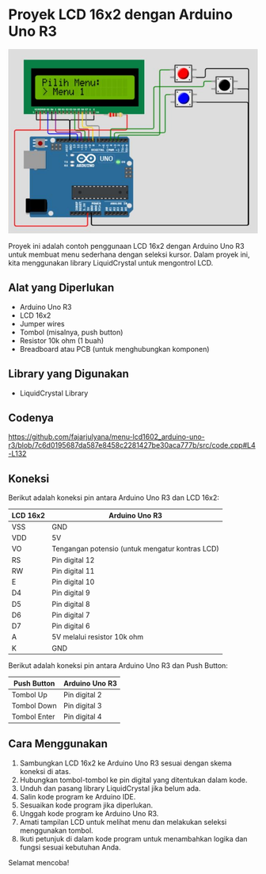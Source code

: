 # Proyek LCD 16x2 dengan Arduino Uno R3

![MainMenu](capture/menu-1.jpg)

Proyek ini adalah contoh penggunaan LCD 16x2 dengan Arduino Uno R3 untuk membuat menu sederhana dengan seleksi kursor. Dalam proyek ini, kita menggunakan library LiquidCrystal untuk mengontrol LCD.

## Alat yang Diperlukan
- Arduino Uno R3
- LCD 16x2
- Jumper wires
- Tombol (misalnya, push button)
- Resistor 10k ohm (1 buah)
- Breadboard atau PCB (untuk menghubungkan komponen)

## Library yang Digunakan
- LiquidCrystal Library
## Codenya
https://github.com/fajarjulyana/menu-lcd1602_arduino-uno-r3/blob/7c6d0195687da587e8458c2281427be30aca777b/src/code.cpp#L4-L132
## Koneksi
Berikut adalah koneksi pin antara Arduino Uno R3 dan LCD 16x2:

LCD 16x2    | Arduino Uno R3
------------|---------------
VSS         | GND
VDD         | 5V
VO          | Tengangan potensio (untuk mengatur kontras LCD)
RS          | Pin digital 12
RW          | Pin digital 11
E           | Pin digital 10
D4          | Pin digital 9
D5          | Pin digital 8
D6          | Pin digital 7
D7          | Pin digital 6
A           | 5V melalui resistor 10k ohm
K           | GND

Berikut adalah koneksi pin antara Arduino Uno R3 dan Push Button:

Push Button    | Arduino Uno R3
------------|---------------
Tombol Up   | Pin digital 2
Tombol Down | Pin digital 3
Tombol Enter| Pin digital 4

## Cara Menggunakan
1. Sambungkan LCD 16x2 ke Arduino Uno R3 sesuai dengan skema koneksi di atas.
2. Hubungkan tombol-tombol ke pin digital yang ditentukan dalam kode.
3. Unduh dan pasang library LiquidCrystal jika belum ada.
4. Salin kode program ke Arduino IDE.
5. Sesuaikan kode program jika diperlukan.
6. Unggah kode program ke Arduino Uno R3.
7. Amati tampilan LCD untuk melihat menu dan melakukan seleksi menggunakan tombol.
8. Ikuti petunjuk di dalam kode program untuk menambahkan logika dan fungsi sesuai kebutuhan Anda.

Selamat mencoba!
